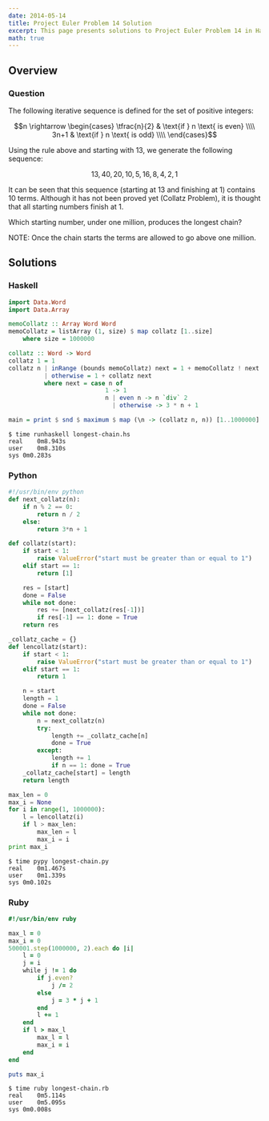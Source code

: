 ```yaml
---
date: 2014-05-14
title: Project Euler Problem 14 Solution
excerpt: This page presents solutions to Project Euler Problem 14 in Haskell, Python and Ruby.
math: true
---
```



## Overview


### Question

The following iterative sequence is defined for the set of positive integers:

$$n \rightarrow
\begin{cases} 
\tfrac{n}{2} & \text{if } n \text{ is even} \\\\
3n+1 & \text{if } n \text{ is odd} \\\\
\end{cases}$$

Using the rule above and starting with 13, we generate the following sequence:

$$13, 40, 20, 10, 5, 16, 8, 4, 2, 1$$

It can be seen that this sequence (starting at 13 and finishing at 1) contains 10 
terms. Although it has not been proved yet (Collatz Problem), it is thought that all
starting numbers finish at 1.

Which starting number, under one million, produces the longest chain?

NOTE: Once the chain starts the terms are allowed to go above one million.






## Solutions

### Haskell

```haskell
import Data.Word
import Data.Array

memoCollatz :: Array Word Word
memoCollatz = listArray (1, size) $ map collatz [1..size]
    where size = 1000000

collatz :: Word -> Word
collatz 1 = 1
collatz n | inRange (bounds memoCollatz) next = 1 + memoCollatz ! next
          | otherwise = 1 + collatz next
          where next = case n of
                           1 -> 1
                           n | even n -> n `div` 2
                             | otherwise -> 3 * n + 1

main = print $ snd $ maximum $ map (\n -> (collatz n, n)) [1..1000000]
```


```
$ time runhaskell longest-chain.hs
real	0m8.943s
user	0m8.310s
sys	0m0.283s
```



### Python

```python
#!/usr/bin/env python
def next_collatz(n):
    if n % 2 == 0:
        return n / 2
    else:
        return 3*n + 1

def collatz(start):
    if start < 1:
        raise ValueError("start must be greater than or equal to 1")
    elif start == 1:
        return [1]

    res = [start]
    done = False
    while not done:
        res += [next_collatz(res[-1])]
        if res[-1] == 1: done = True
    return res

_collatz_cache = {}
def lencollatz(start):
    if start < 1:
        raise ValueError("start must be greater than or equal to 1")
    elif start == 1:
        return 1

    n = start
    length = 1
    done = False
    while not done:
        n = next_collatz(n)
        try:
            length += _collatz_cache[n]
            done = True
        except:
            length += 1
            if n == 1: done = True
    _collatz_cache[start] = length
    return length

max_len = 0
max_i = None
for i in range(1, 1000000):
    l = lencollatz(i)
    if l > max_len:
        max_len = l
        max_i = i
print max_i
```


```
$ time pypy longest-chain.py
real	0m1.467s
user	0m1.339s
sys	0m0.102s
```



### Ruby

```ruby
#!/usr/bin/env ruby

max_l = 0
max_i = 0
500001.step(1000000, 2).each do |i|
	l = 0
	j = i
	while j != 1 do
		if j.even?
			j /= 2
		else
			j = 3 * j + 1
		end
		l += 1
	end
	if l > max_l
		max_l = l
		max_i = i
	end
end

puts max_i
```


```
$ time ruby longest-chain.rb
real	0m5.114s
user	0m5.095s
sys	0m0.008s
```



